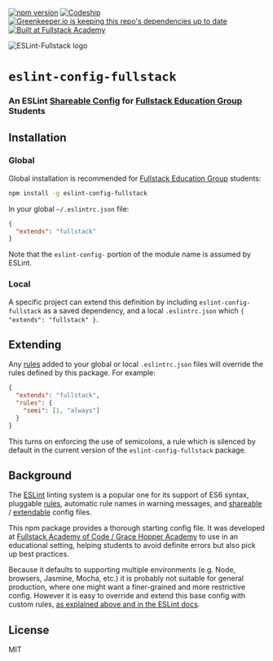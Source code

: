 [![npm version](https://img.shields.io/npm/v/eslint-config-fullstack.svg?maxAge=3600)](https://www.npmjs.com/package/send-seekable)
[![Codeship](https://img.shields.io/codeship/4ae0bfb0-1c07-0134-222f-22fb94432a98.svg)](https://codeship.com/projects/154589)
[![Greenkeeper.io is keeping this repo's dependencies up to date](https://img.shields.io/badge/greenkeeper.io-monitoring-brightgreen.svg?maxAge=3600)](https://greenkeeper.io/)
[![Built at Fullstack Academy](https://img.shields.io/badge/built%20at-Fullstack%20Academy-green.svg)](http://www.fullstackacademy.com)

![ESLint-Fullstack logo](https://learndotresources.s3.amazonaws.com/workshop/570bdee44a306c0300b78b52/eslint-fullstack.jpg)

# `eslint-config-fullstack`

### An ESLint [Shareable Config](http://eslint.org/docs/developer-guide/shareable-configs) for [Fullstack Education Group](http://www.fullstackacademy.com/) Students

## Installation

### Global

Global installation is recommended for [Fullstack Education Group](http://www.fullstackacademy.com/) students:

```sh
npm install -g eslint-config-fullstack
```

In your global `~/.eslintrc.json` file:

```json
{
  "extends": "fullstack"
}
```

Note that the `eslint-config-` portion of the module name is assumed by ESLint.

### Local

A specific project can extend this definition by including `eslint-config-fullstack` as a saved dependency, and a local `.eslintrc.json` which `{ "extends": "fullstack" }`.

## Extending

Any [rules](http://eslint.org/docs/rules/) added to your global or local `.eslintrc.json` files will override the rules defined by this package. For example:

```json
{
  "extends": "fullstack",
  "rules": {
    "semi": [1, "always"]
  }
}
```

This turns on enforcing the use of semicolons, a rule which is silenced by default in the current version of the `eslint-config-fullstack` package.

## Background

The [ESLint](http://http://eslint.org/) linting system is a popular one for its support of ES6 syntax, pluggable [rules](http://eslint.org/docs/rules/), automatic rule names in warning messages, and [shareable](http://eslint.org/docs/developer-guide/shareable-configs) / [extendable](http://eslint.org/docs/user-guide/configuring#extending-configuration-files) config files.

This npm package provides a thorough starting config file. It was developed at [Fullstack Academy of Code / Grace Hopper Academy](http://www.fullstackacademy.com/) to use in an educational setting, helping students to avoid definite errors but also pick up best practices.

Because it defaults to supporting multiple environments (e.g. Node, browsers, Jasmine, Mocha, etc.) it is probably not suitable for general production, where one might want a finer-grained and more restrictive config. However it is easy to override and extend this base config with custom rules, [as explained above and in the ESLint docs](http://eslint.org/docs/user-guide/configuring#using-a-shareable-configuration-package).

## License

MIT
